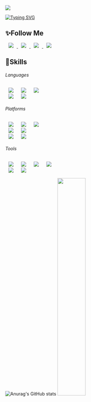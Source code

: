 <img src="https://capsule-render.vercel.app/api?type=cylinder&color=#AA00FF&height=200&section=header&text=Hi!%20I'm%20SeungSu&fontSize=90&fontColor=000000" />

[![Typing SVG](https://readme-typing-svg.demolab.com/?lines=깨지고+부서지며+성장하는+개발자;백엔드+개발자+한승수+입니다!&font=DoHyeon)](https://git.io/typing-svg)

## ✨Follow Me
<a href="https://www.notion.so/e4fafd76b5b942559cdd2d12f424ac5a" target="_blank">
    <img 
        src="https://img.shields.io/badge/Notion-333333?style=flat-square&logo=Notion&logoColor=white"
        style="height : auto; margin-left : 10px; margin-right : 10px;"/>
</a>
<a href="https://www.instagram.com/sseung__su._/" target="_blank">
    <img 
        src="http://img.shields.io/badge/-Instagram-E4405F?style=flat-square&logo=Instagram&logoColor=white&link=https://www.instagram.com/sseung__su._/"
        style="height : auto; margin-left : 10px; margin-right : 10px;"/>
</a>
<a href="https://mail.google.com/mail/u/0/#inbox" target="_blank">
    <img 
        src="http://img.shields.io/badge/-h2sorginal@gmail.com-EA4335?style=flat-square&logo=Gmail&logoColor=white"
        style="height : auto; margin-left : 10px; margin-right : 10px;"/>
</a>
<a href="https://ondevlog.tistory.com/" target="_blank">
    <img 
        src="http://img.shields.io/badge/-Blog-FD5F07?style=flat-square&logo=Tistory&logoColor=white"
        style="height : auto; margin-left : 10px; margin-right : 10px;"/>
</a>

## 💪Skills
###### Languages
<img src="http://img.shields.io/badge/-Java-007396?style=flat-square&logo=java&logoColor=white"
     style="height : auto; margin-left : 10px; margin-right : 10px;"/>
<img src="http://img.shields.io/badge/-Javascript-F7DF1E?style=flat-square&logo=Javascript&logoColor=white"
     style="height : auto; margin-left : 10px; margin-right : 10px;"/>
<img src="http://img.shields.io/badge/-Python-3776AB?style=flat-square&logo=Python&logoColor=white"
     style="height : auto; margin-left : 10px; margin-right : 10px;"/><br>
<img src="http://img.shields.io/badge/-HTML5-E34F26?style=flat-square&logo=Html5&logoColor=white"
     style="height : auto; margin-left : 10px; margin-right : 10px;"/>
<img src="http://img.shields.io/badge/-CSS3-1572B6?style=flat-square&logo=Css3&logoColor=white"
     style="height : auto; margin-left : 10px; margin-right : 10px;"/>

###### Platforms
<img src="http://img.shields.io/badge/-React-61DAFB?style=flat-square&logo=React&logoColor=white"
     style="height : auto; margin-left : 10px; margin-right : 10px;"/>
<img src="http://img.shields.io/badge/-Springboot-6DB33F?style=flat-square&logo=Springboot&logoColor=white"
     style="height : auto; margin-left : 10px; margin-right : 10px;"/>
<img src="http://img.shields.io/badge/-Android-3DDC84?style=flat-square&logo=Android&logoColor=white"
     style="height : auto; margin-left : 10px; margin-right : 10px;"/><br>
<img src="http://img.shields.io/badge/-Amazon AWS-232F3E?style=flat-square&logo=Amazonaws&logoColor=white"
     style="height : auto; margin-left : 10px; margin-right : 10px;"/>
<img src="http://img.shields.io/badge/-Node.js-339933?style=flat-square&logo=Nodedotjs&logoColor=white"
     style="height : auto; margin-left : 10px; margin-right : 10px;"/><br>
<img src="http://img.shields.io/badge/-MySQL-4479A1?style=flat-square&logo=Mysql&logoColor=white"
     style="height : auto; margin-left : 10px; margin-right : 10px;"/>
<img src="http://img.shields.io/badge/-Mongodb-47A248?style=flat-square&logo=Mongodb&logoColor=white"
     style="height : auto; margin-left : 10px; margin-right : 10px;"/>

###### Tools
<img src="http://img.shields.io/badge/-Visual Studio Code-007ACC?style=flat-square&logo=Visualstudiocode&logoColor=white"
     style="height : auto; margin-left : 10px; margin-right : 10px;"/>
<img src="http://img.shields.io/badge/-IntelliJ-000000?style=flat-square&logo=Intellijidea&logoColor=white"
     style="height : auto; margin-left : 10px; margin-right : 10px;"/>
<img src="http://img.shields.io/badge/-Eclipse-2C2255?style=flat-square&logo=Eclipseide&logoColor=white"
     style="height : auto; margin-left : 10px; margin-right : 10px;"/>
<img src="http://img.shields.io/badge/-Android Studio-3DDC84?style=flat-square&logo=Androidstudio&logoColor=white"
     style="height : auto; margin-left : 10px; margin-right : 10px;"/><br>
<img src="http://img.shields.io/badge/-Git&amp;GitHub-F05032?style=flat-square&logo=Git&logoColor=white"
     style="height : auto; margin-left : 10px; margin-right : 10px;"/>
<img src="http://img.shields.io/badge/-Postman-FF6C37?style=flat-square&logo=Postman&logoColor=white"
     style="height : auto; margin-left : 10px; margin-right : 10px;"/>

![Anurag's GitHub stats](https://github-readme-stats.vercel.app/api?username=KKaeBu&show_icons=true&theme=radical)
<a href="s">
  <img src="https://github-readme-stats.vercel.app/api?username=KKaeBu&theme=tokyonight&show_icons=true" width="42%" />
</a>

<!--
**KKaeBu/KKaeBu** is a ✨ _special_ ✨ repository because its `README.md` (this file) appears on your GitHub profile.

Here are some ideas to get you started:

- 🔭 I’m currently working on ...
- 🌱 I’m currently learning ...
- 👯 I’m looking to collaborate on ...
- 🤔 I’m looking for help with ...
- 💬 Ask me about ...
- 📫 How to reach me: ...
- 😄 Pronouns: ...
- ⚡ Fun fact: ...
-->

